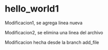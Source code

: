 # hello_world1



Modificacion1, se agrega linea nueva

Modificacion2, se elimina una linea del archivo

Modificacion hecha desde la branch add_file 
